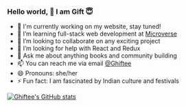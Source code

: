 ### Hello world, 👋 I am Gift :innocent:

- 🔭 I'm currently working on my website, stay tuned!
- 🌱 I’m learning full-stack web development at [Microverse](https://www.microverse.org/)
- 👯 I’m looking to collaborate on any exciting project
- 🤔 I’m looking for help with React and Redux
- 💬 Ask me about anything books and community building
- 📫 You can reach me via email [@Ghiftee](mailto:gigibetine@gmail.com)
- 😄 Pronouns: she/her
- ⚡ Fun fact: I am fascinated by Indian culture and festivals

[![Ghiftee's GitHub stats](https://github-readme-stats.vercel.app/api?username=ghiftee&show_icons=true&theme=radical)](https://github.com/ghiftee/github-readme-stats)
